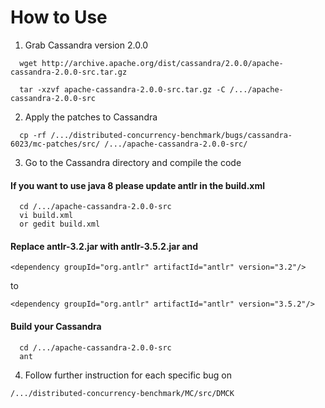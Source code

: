 # How to Use
1. Grab Cassandra version 2.0.0
```
  wget http://archive.apache.org/dist/cassandra/2.0.0/apache-cassandra-2.0.0-src.tar.gz

  tar -xzvf apache-cassandra-2.0.0-src.tar.gz -C /.../apache-cassandra-2.0.0-src
```

2. Apply the patches to Cassandra
```
  cp -rf /.../distributed-concurrency-benchmark/bugs/cassandra-6023/mc-patches/src/ /.../apache-cassandra-2.0.0-src/
```

3. Go to the Cassandra directory and compile the code
#### If you want to use java 8 please update antlr in the build.xml

```
  cd /.../apache-cassandra-2.0.0-src
  vi build.xml 
  or gedit build.xml 
```
#### Replace antlr-3.2.jar with antlr-3.5.2.jar and
```
<dependency groupId="org.antlr" artifactId="antlr" version="3.2"/>
```
to
```
<dependency groupId="org.antlr" artifactId="antlr" version="3.5.2"/> 
```
#### Build your Cassandra
```
  cd /.../apache-cassandra-2.0.0-src
  ant
```

4. Follow further instruction for each specific bug on
```
/.../distributed-concurrency-benchmark/MC/src/DMCK 
```
